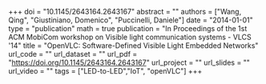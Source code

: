 +++
doi = "10.1145/2643164.2643167"
abstract = ""
authors = ["Wang, Qing", "Giustiniano, Domenico", "Puccinelli, Daniele"]
date = "2014-01-01"
type = "publication"
math = true
publication = "In Proceedings of the 1st ACM MobiCom workshop on Visible light communication systems - VLCS '14"
title = "OpenVLC: Software-Defined Visible Light Embedded Networks"
url_code = ""
url_dataset = ""
url_pdf = "https://doi.org/10.1145/2643164.2643167"
url_project = ""
url_slides = ""
url_video = ""
tags = ["LED-to-LED","IoT", "openVLC"]
+++
